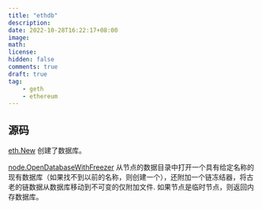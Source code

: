 ```yaml
---
title: "ethdb"
description:
date: 2022-10-28T16:22:17+08:00
image:
math:
license:
hidden: false
comments: true
draft: true
tag:
    - geth
    - ethereum
---
```


## 源码

[eth.New](https://github.com/ethereum/go-ethereum/blob/c4a662176ec11b9d5718904ccefee753637ab377/eth/backend.go#L130) 创建了数据库。

[node.OpenDatabaseWithFreezer](https://github.com/ethereum/go-ethereum/blob/c4a662176ec11b9d5718904ccefee753637ab377/node/node.go#L714) 从节点的数据目录中打开一个具有给定名称的现有数据库（如果找不到以前的名称，则创建一个），还附加一个链冻结器，将古老的链数据从数据库移动到不可变的仅附加文件. 如果节点是临时节点，则返回内存数据库。


[^1]: [以太坊系列 - 数据存储(2) -- StateDB机制与MPT树](https://blog.csdn.net/wcc19840827/article/details/88071144)